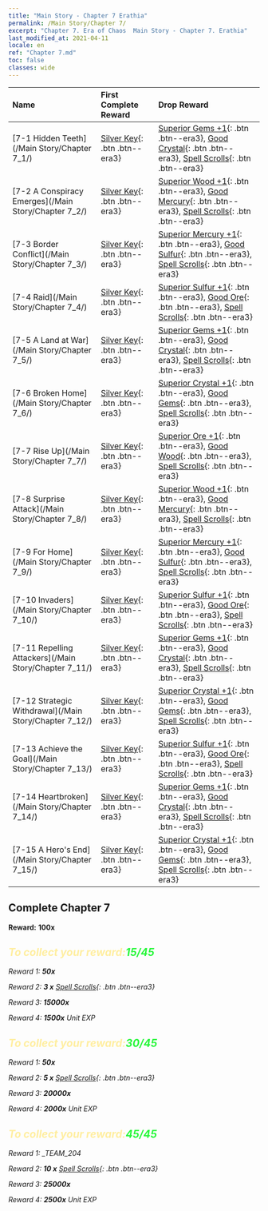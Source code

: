 ```yaml
---
title: "Main Story - Chapter 7 Erathia"
permalink: /Main Story/Chapter 7/
excerpt: "Chapter 7. Era of Chaos  Main Story - Chapter 7. Erathia"
last_modified_at: 2021-04-11
locale: en
ref: "Chapter 7.md"
toc: false
classes: wide
---
```


  | Name |  First Complete Reward | Drop Reward |
  |:------------|:------------|:------------| 
  | [7-1 Hidden Teeth](/Main Story/Chapter 7_1/) | [Silver Key](/Items/con_693/){: .btn .btn--era3} | [Superior Gems +1](/Items/mat_23/){: .btn .btn--era3}, [Good Crystal](/Items/mat_17/){: .btn .btn--era3}, [Spell Scrolls](/Items/con_694/){: .btn .btn--era3} |
  | [7-2 A Conspiracy Emerges](/Main Story/Chapter 7_2/) | [Silver Key](/Items/con_693/){: .btn .btn--era3} | [Superior Wood +1](/Items/mat_20/){: .btn .btn--era3}, [Good Mercury](/Items/mat_14/){: .btn .btn--era3}, [Spell Scrolls](/Items/con_694/){: .btn .btn--era3} |
  | [7-3 Border Conflict](/Main Story/Chapter 7_3/) | [Silver Key](/Items/con_693/){: .btn .btn--era3} | [Superior Mercury +1](/Items/mat_21/){: .btn .btn--era3}, [Good Sulfur](/Items/mat_15/){: .btn .btn--era3}, [Spell Scrolls](/Items/con_694/){: .btn .btn--era3} |
  | [7-4 Raid](/Main Story/Chapter 7_4/) | [Silver Key](/Items/con_693/){: .btn .btn--era3} | [Superior Sulfur +1](/Items/mat_22/){: .btn .btn--era3}, [Good Ore](/Items/mat_12/){: .btn .btn--era3}, [Spell Scrolls](/Items/con_694/){: .btn .btn--era3} |
  | [7-5 A Land at War](/Main Story/Chapter 7_5/) | [Silver Key](/Items/con_693/){: .btn .btn--era3} | [Superior Gems +1](/Items/mat_23/){: .btn .btn--era3}, [Good Crystal](/Items/mat_17/){: .btn .btn--era3}, [Spell Scrolls](/Items/con_694/){: .btn .btn--era3} |
  | [7-6 Broken Home](/Main Story/Chapter 7_6/) | [Silver Key](/Items/con_693/){: .btn .btn--era3} | [Superior Crystal +1](/Items/mat_24/){: .btn .btn--era3}, [Good Gems](/Items/mat_16/){: .btn .btn--era3}, [Spell Scrolls](/Items/con_694/){: .btn .btn--era3} |
  | [7-7 Rise Up](/Main Story/Chapter 7_7/) | [Silver Key](/Items/con_693/){: .btn .btn--era3} | [Superior Ore +1](/Items/mat_19/){: .btn .btn--era3}, [Good Wood](/Items/mat_13/){: .btn .btn--era3}, [Spell Scrolls](/Items/con_694/){: .btn .btn--era3} |
  | [7-8 Surprise Attack](/Main Story/Chapter 7_8/) | [Silver Key](/Items/con_693/){: .btn .btn--era3} | [Superior Wood +1](/Items/mat_20/){: .btn .btn--era3}, [Good Mercury](/Items/mat_14/){: .btn .btn--era3}, [Spell Scrolls](/Items/con_694/){: .btn .btn--era3} |
  | [7-9 For Home](/Main Story/Chapter 7_9/) | [Silver Key](/Items/con_693/){: .btn .btn--era3} | [Superior Mercury +1](/Items/mat_21/){: .btn .btn--era3}, [Good Sulfur](/Items/mat_15/){: .btn .btn--era3}, [Spell Scrolls](/Items/con_694/){: .btn .btn--era3} |
  | [7-10 Invaders](/Main Story/Chapter 7_10/) | [Silver Key](/Items/con_693/){: .btn .btn--era3} | [Superior Sulfur +1](/Items/mat_22/){: .btn .btn--era3}, [Good Ore](/Items/mat_12/){: .btn .btn--era3}, [Spell Scrolls](/Items/con_694/){: .btn .btn--era3} |
  | [7-11 Repelling Attackers](/Main Story/Chapter 7_11/) | [Silver Key](/Items/con_693/){: .btn .btn--era3} | [Superior Gems +1](/Items/mat_23/){: .btn .btn--era3}, [Good Crystal](/Items/mat_17/){: .btn .btn--era3}, [Spell Scrolls](/Items/con_694/){: .btn .btn--era3} |
  | [7-12 Strategic Withdrawal](/Main Story/Chapter 7_12/) | [Silver Key](/Items/con_693/){: .btn .btn--era3} | [Superior Crystal +1](/Items/mat_24/){: .btn .btn--era3}, [Good Gems](/Items/mat_16/){: .btn .btn--era3}, [Spell Scrolls](/Items/con_694/){: .btn .btn--era3} |
  | [7-13 Achieve the Goal](/Main Story/Chapter 7_13/) | [Silver Key](/Items/con_693/){: .btn .btn--era3} | [Superior Sulfur +1](/Items/mat_22/){: .btn .btn--era3}, [Good Ore](/Items/mat_12/){: .btn .btn--era3}, [Spell Scrolls](/Items/con_694/){: .btn .btn--era3} |
  | [7-14 Heartbroken](/Main Story/Chapter 7_14/) | [Silver Key](/Items/con_693/){: .btn .btn--era3} | [Superior Gems +1](/Items/mat_23/){: .btn .btn--era3}, [Good Crystal](/Items/mat_17/){: .btn .btn--era3}, [Spell Scrolls](/Items/con_694/){: .btn .btn--era3} |
  | [7-15 A Hero's End](/Main Story/Chapter 7_15/) | [Silver Key](/Items/con_693/){: .btn .btn--era3} | [Superior Crystal +1](/Items/mat_24/){: .btn .btn--era3}, [Good Gems](/Items/mat_16/){: .btn .btn--era3}, [Spell Scrolls](/Items/con_694/){: .btn .btn--era3} |


## Complete Chapter 7

 **Reward:**  **100x** <i class="fas fa-gem"/>



## <span style="color: #ffeea0">To collect your reward:</span><span style="color: #27f73a">15/45</span>

 Reward 1:  **50x** <i class="fas fa-gem"/>

 Reward 2: **3 x** [Spell Scrolls](/Items/con_694/){: .btn .btn--era3}

 Reward 3:  **15000x** <i class="fas fa-coins"/>

 Reward 4:  **1500x** Unit EXP



## <span style="color: #ffeea0">To collect your reward:</span><span style="color: #27f73a">30/45</span>

 Reward 1:  **50x** <i class="fas fa-gem"/>

 Reward 2: **5 x** [Spell Scrolls](/Items/con_694/){: .btn .btn--era3}

 Reward 3:  **20000x** <i class="fas fa-coins"/>

 Reward 4:  **2000x** Unit EXP



## <span style="color: #ffeea0">To collect your reward:</span><span style="color: #27f73a">45/45</span>

 Reward 1: _TEAM_204

 Reward 2: **10 x** [Spell Scrolls](/Items/con_694/){: .btn .btn--era3}

 Reward 3:  **25000x** <i class="fas fa-coins"/>

 Reward 4:  **2500x** Unit EXP

